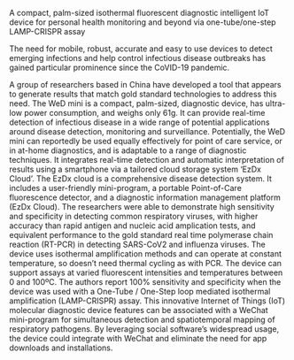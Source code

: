 

A compact, palm-sized isothermal fluorescent diagnostic intelligent IoT
device for personal health monitoring and beyond via one-tube/one-step
LAMP-CRISPR assay

The need for mobile, robust, accurate and easy to use devices to detect 
emerging infections and help control infectious disease outbreaks has 
gained particular prominence since the CoVID-19 pandemic. 

A group of researchers based in China have developed a tool that appears 
to generate results that match gold standard technologies to address this 
need. The WeD mini is a compact, palm-sized, diagnostic device, has 
ultra-low power consumption, and weighs only 61g. It can provide real-time detection of infectious disease in a wide range of potential applications around disease detection, monitoring and surveillance.  Potentially, the WeD mini can reportedly be used equally effectively for point of care service, or in at-home diagnostics, and is adaptable to a range of diagnostic techniques. It integrates real-time detection and automatic interpretation of results using a smartphone via a tailored cloud storage system ‘EzDx Cloud’. 
The EzDx cloud is a comprehensive disease detection system. It includes a user-friendly mini-program, a portable Point-of-Care fluorescence detector, and a diagnostic information management platform (EzDx Cloud). 
The researchers were able to demonstrate high sensitivity and specificity in detecting common respiratory viruses, with higher accuracy than rapid antigen and nucleic acid amplication tests, and equivalent performance to the gold standard real time polymerase chain reaction (RT-PCR) in detecting SARS-CoV2 and influenza viruses. The device uses isothermal amplification methods and can operate at constant temperature, so doesn’t need thermal cycling as with PCR. The device can support assays at varied fluorescent intensities and temperatures between 0 and 100ºC. The authors report 100% sensitivity and specificity when the device was used with a One-Tube / One-Step loop mediated isothermal amplification (LAMP-CRISPR) assay.
This innovative Internet of Things (IoT) molecular diagnostic device features can be associated with a WeChat mini-program for simultaneous detection and spatiotemporal mapping of respiratory pathogens. By leveraging social software’s widespread usage, the device could integrate with WeChat and eliminate the need for app downloads and installations. 

